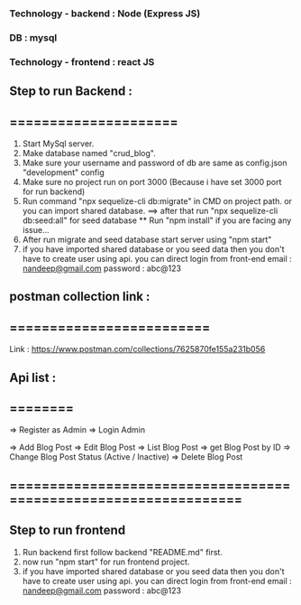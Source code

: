 ### Technology - backend : Node (Express JS)
### DB : mysql
### Technology - frontend : react JS

## Step to run Backend : 
## ===================== 

1) Start MySql server.
2) Make database named "crud_blog".
3) Make sure your username and password of db are same as config.json "development" config
4) Make sure no project run on port 3000 (Because i have set 3000 port for run backend)
5) Run command "npx sequelize-cli db:migrate" in CMD on project path. or you can import shared database.
==> after that run "npx sequelize-cli db:seed:all" for seed database
** Run "npm install" if you are facing any issue...
6) After run migrate and seed database start server using "npm start"
7) if you have imported shared database or you seed data then you don't have to create user using api. you can direct login from front-end
    email : nandeep@gmail.com
    password : abc@123 

## postman collection link :
## =========================
Link : https://www.postman.com/collections/7625870fe155a231b056

## Api list : 
## ========

=> Register as Admin
=> Login Admin

=> Add Blog Post
=> Edit Blog Post
=> List Blog Post
=> get Blog Post by ID
=> Change Blog Post Status (Active / Inactive)
=> Delete Blog Post

## ================================================================

## Step to run frontend

1) Run backend first follow backend "README.md" first.
2) now run "npm start" for run frontend project.
3) if you have imported shared database or you seed data then you don't have to create user using api. you can direct login from front-end
    email : nandeep@gmail.com
    password : abc@123 